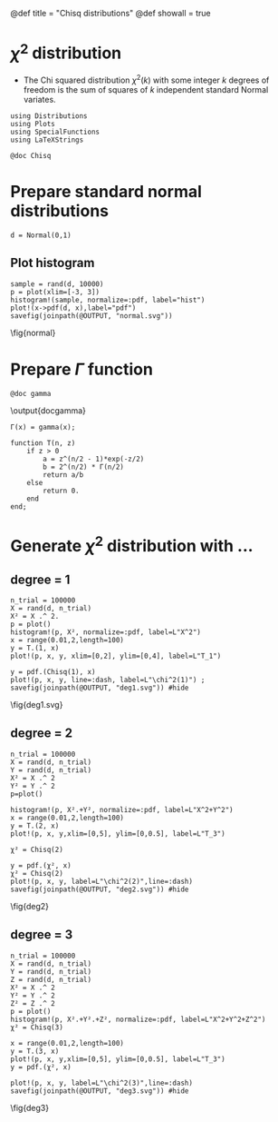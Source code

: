 @def title = "Chisq distributions"
@def showall = true

# $\chi^2$ distribution


- The Chi squared distribution $\chi^2(k)$ with some integer $k$ degrees of freedom is the sum of squares of $k$ independent standard Normal variates.



```julia:loadmodule
using Distributions 
using Plots
using SpecialFunctions
using LaTeXStrings
```

```julia:docchisq
@doc Chisq
```


# Prepare standard normal distributions


```julia:setnormal01
d = Normal(0,1)
```

## Plot histogram


```julia:plotnormal01
sample = rand(d, 10000)
p = plot(xlim=[-3, 3])
histogram!(sample, normalize=:pdf, label="hist")
plot!(x->pdf(d, x),label="pdf")
savefig(joinpath(@OUTPUT, "normal.svg"))
```

\fig{normal}

# Prepare $\Gamma$ function


```julia:docgamma
@doc gamma
```
\output{docgamma}

```julia:definegamma
Γ(x) = gamma(x);
```


```julia:defineT
function T(n, z) 
    if z > 0
        a = z^(n/2 - 1)*exp(-z/2)
        b = 2^(n/2) * Γ(n/2)
        return a/b
    else
        return 0.
    end
end;
```

# Generate $\chi^2$ distribution with ...

## degree = 1


```julia:deg1
n_trial = 100000
X = rand(d, n_trial)
X² = X .^ 2.
p = plot()
histogram!(p, X², normalize=:pdf, label=L"X^2")
x = range(0.01,2,length=100)
y = T.(1, x)
plot!(p, x, y, xlim=[0,2], ylim=[0,4], label=L"T_1")

y = pdf.(Chisq(1), x)
plot!(p, x, y, line=:dash, label=L"\chi^2(1)") ;
savefig(joinpath(@OUTPUT, "deg1.svg")) #hide
```

\fig{deg1.svg}


## degree = 2


```julia:deg2
n_trial = 100000
X = rand(d, n_trial)
Y = rand(d, n_trial)
X² = X .^ 2
Y² = Y .^ 2
p=plot()

histogram!(p, X².+Y², normalize=:pdf, label=L"X^2+Y^2")
x = range(0.01,2,length=100)
y = T.(2, x)
plot!(p, x, y,xlim=[0,5], ylim=[0,0.5], label=L"T_3")

χ² = Chisq(2)

y = pdf.(χ², x)
χ² = Chisq(2)
plot!(p, x, y, label=L"\chi^2(2)",line=:dash)
savefig(joinpath(@OUTPUT, "deg2.svg")) #hide
```

\fig{deg2}

## degree = 3


```julia:deg3
n_trial = 100000
X = rand(d, n_trial)
Y = rand(d, n_trial)
Z = rand(d, n_trial)
X² = X .^ 2
Y² = Y .^ 2
Z² = Z .^ 2
p = plot()
histogram!(p, X².+Y².+Z², normalize=:pdf, label=L"X^2+Y^2+Z^2")
χ² = Chisq(3)

x = range(0.01,2,length=100)
y = T.(3, x)
plot!(p, x, y,xlim=[0,5], ylim=[0,0.5], label=L"T_3")
y = pdf.(χ², x)

plot!(p, x, y, label=L"\chi^2(3)",line=:dash)
savefig(joinpath(@OUTPUT, "deg3.svg")) #hide
```

\fig{deg3}